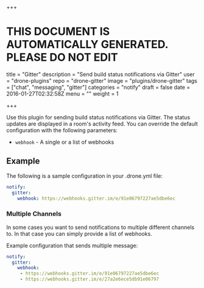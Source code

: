 +++

# THIS DOCUMENT IS AUTOMATICALLY GENERATED. PLEASE DO NOT EDIT

title = "Gitter"
description = "Send build status notifications via Gitter"
user = "drone-plugins"
repo = "drone-gitter"
image = "plugins/drone-gitter"
tags = ["chat", "messaging", "gitter"]
categories = "notify"
draft = false
date = 2016-01-27T02:32:58Z
menu = ""
weight = 1

+++

Use this plugin for sending build status notifications via Gitter. The status
updates are displayed in a room's activity feed. You can override the default
configuration with the following parameters:

* `webhook` - A single or a list of webhooks

## Example

The following is a sample configuration in your .drone.yml file:

```yaml
notify:
  gitter:
    webhook: https://webhooks.gitter.im/e/91e06797227ae5dbe6ec
```

### Multiple Channels

In some cases you want to send notifications to multiple different channels
to. In that case you can simply provide a list of webhooks.

Example configuration that sends multiple message:

```yaml
notify:
  gitter:
    webhook:
     - https://webhooks.gitter.im/e/91e06797227ae5dbe6ec
     - https://webhooks.gitter.im/e/27a2e6ece5db91e06797
```

